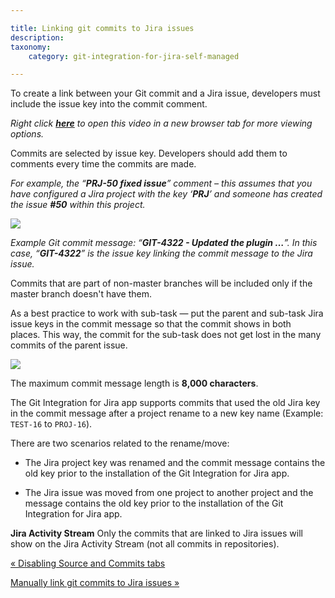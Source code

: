 ```yaml
---

title: Linking git commits to Jira issues
description:
taxonomy:
    category: git-integration-for-jira-self-managed

---
```

To create a link between your Git commit and a Jira issue, developers must include the issue key into the commit comment.

_Right click_ [_**here**_](https://bigbrassband.wistia.com/medias/qmumdo048n) _to open this video in a new browser tab for more viewing options._


Commits are selected by issue key. Developers should add them to comments every time the commits are made.

_For example, the “**PRJ-50 fixed issue**” comment – this assumes that you have configured a Jira project with the key ‘**PRJ**’ and someone has created the issue **#50** within this project._

![](https://bigbrassband.atlassian.net/wiki/download/thumbnails/1930398265/gitserver-jira-issue-git-commits-tab-view.png?version=1&modificationDate=1641369478236&cacheVersion=1&api=v2&width=680&height=302)

_Example Git commit message: “**GIT-4322 - Updated the plugin …**”._
_In this case, “**GIT-4322**” is the issue key linking the commit message to the Jira issue._

Commits that are part of non-master branches will be included only if the master branch doesn't have them.


As a best practice to work with sub-task — put the parent and sub-task Jira issue keys in the commit message so that the commit shows in both places. This way, the commit for the sub-task does not get lost in the many commits of the parent issue.

![](https://bigbrassband.atlassian.net/wiki/download/thumbnails/1930398265/gitserver-git-commits-tab-view-subtask.png?version=1&modificationDate=1641369522246&cacheVersion=1&api=v2&width=655&height=253)

The maximum commit message length is **8,000 characters**.


The Git Integration for Jira app supports commits that used the old Jira key in the commit message after a project rename to a new key name (Example: `TEST-16` to `PROJ-16`).

There are two scenarios related to the rename/move:

*   The Jira project key was renamed and the commit message contains the old key prior to the installation of the Git Integration for Jira app.

*   The Jira issue was moved from one project to another project and the message contains the old key prior to the installation of the Git Integration for Jira app.


**Jira Activity Stream**
Only the commits that are linked to Jira issues will show on the Jira Activity Stream (not all commits in repositories).

[« Disabling Source and Commits tabs](/wiki/spaces/GIJDC/pages/1930398249/Disabling+Source+and+Commits+tabs)

[Manually link git commits to Jira issues »](/wiki/spaces/GIJDC/pages/1930398296/Manually+link+git+commits+to+Jira+issues)


